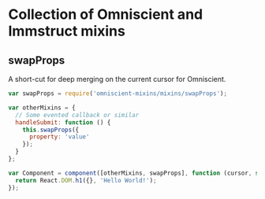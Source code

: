 Collection of Omniscient and Immstruct mixins
======================


## swapProps

A short-cut for deep merging on the current cursor for Omniscient.

```js
var swapProps = require('omniscient-mixins/mixins/swapProps');

var otherMixins = {
  // Some evented callback or similar
  handleSubmit: function () {
    this.swapProps({
      property: 'value'
    });
  }
};

var Component = component([otherMixins, swapProps], function (cursor, static) {
  return React.DOM.h1({}, 'Hello World!');
});
```
